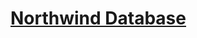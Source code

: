 # [Northwind Database](https://raw.githubusercontent.com/microsoft/sql-server-samples/master/samples/databases/northwind-pubs/instnwnd.sql)
